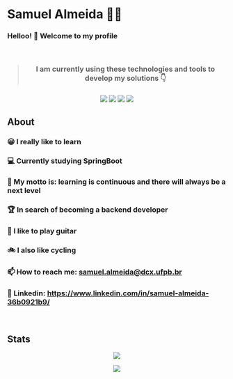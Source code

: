 
# Samuel Almeida :man_technologist:

### Helloo! 👋 Welcome to my profile
<br/>

><h3 align="center">I am currently using these technologies and tools to develop my solutions 👇<h3/> 

<div align="center" > 
    <img src="https://img.shields.io/badge/Java-ED8B00?style=for-the-badge&logo=java&logoColor=white"/>
    <img src="https://img.shields.io/badge/Spring-6DB33F?style=for-the-badge&logo=spring&logoColor=white"/>
    <img src="https://img.shields.io/badge/PostgreSQL-316192?style=for-the-badge&logo=postgresql&logoColor=white"/>
    <img src="https://img.shields.io/badge/Insomnia-5849be?style=for-the-badge&logo=Insomnia&logoColor=white"/>
</div>




## About


### 😀 I really like to learn 
### 💻 Currently studying SpringBoot
### 🚀 My motto is: learning is continuous and there will always be a next level
### 🏆 In search of becoming a backend developer
### 🎸 I like to play guitar
### 🚲 I also like cycling
### 📫 How to reach me: **samuel.almeida@dcx.ufpb.br**
###  📎 Linkedin: **https://www.linkedin.com/in/samuel-almeida-36b0921b9/**


<br/>

## Stats

<p align="center">
  <img src="https://github-readme-stats.vercel.app/api?username=samuelalmeida95&show_icons=true&title_color=ffc857&icon_color=8ac926&text_color=daf7dc&bg_color=151515&hide=["stars"]"/>
  
</p>
<p align="center">
    <img src="https://github-readme-stats.vercel.app/api/top-langs/?username=samuelalmeida95&layout=compact&title_color=ffc857&text_color=daf7dc&bg_color=151515"/>
</p>

 
